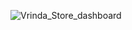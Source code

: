 ![Vrinda_Store_dashboard](https://github.com/user-attachments/assets/619e02a0-43aa-4d81-80f3-4f28e6a3e136)
